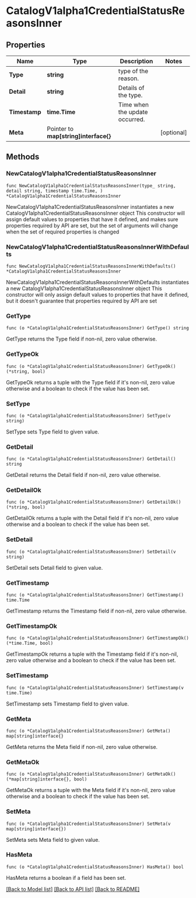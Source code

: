 # CatalogV1alpha1CredentialStatusReasonsInner

## Properties

Name | Type | Description | Notes
------------ | ------------- | ------------- | -------------
**Type** | **string** | type of the reason. | 
**Detail** | **string** | Details of the type. | 
**Timestamp** | **time.Time** | Time when the update occurred. | 
**Meta** | Pointer to **map[string]interface{}** |  | [optional] 

## Methods

### NewCatalogV1alpha1CredentialStatusReasonsInner

`func NewCatalogV1alpha1CredentialStatusReasonsInner(type_ string, detail string, timestamp time.Time, ) *CatalogV1alpha1CredentialStatusReasonsInner`

NewCatalogV1alpha1CredentialStatusReasonsInner instantiates a new CatalogV1alpha1CredentialStatusReasonsInner object
This constructor will assign default values to properties that have it defined,
and makes sure properties required by API are set, but the set of arguments
will change when the set of required properties is changed

### NewCatalogV1alpha1CredentialStatusReasonsInnerWithDefaults

`func NewCatalogV1alpha1CredentialStatusReasonsInnerWithDefaults() *CatalogV1alpha1CredentialStatusReasonsInner`

NewCatalogV1alpha1CredentialStatusReasonsInnerWithDefaults instantiates a new CatalogV1alpha1CredentialStatusReasonsInner object
This constructor will only assign default values to properties that have it defined,
but it doesn't guarantee that properties required by API are set

### GetType

`func (o *CatalogV1alpha1CredentialStatusReasonsInner) GetType() string`

GetType returns the Type field if non-nil, zero value otherwise.

### GetTypeOk

`func (o *CatalogV1alpha1CredentialStatusReasonsInner) GetTypeOk() (*string, bool)`

GetTypeOk returns a tuple with the Type field if it's non-nil, zero value otherwise
and a boolean to check if the value has been set.

### SetType

`func (o *CatalogV1alpha1CredentialStatusReasonsInner) SetType(v string)`

SetType sets Type field to given value.


### GetDetail

`func (o *CatalogV1alpha1CredentialStatusReasonsInner) GetDetail() string`

GetDetail returns the Detail field if non-nil, zero value otherwise.

### GetDetailOk

`func (o *CatalogV1alpha1CredentialStatusReasonsInner) GetDetailOk() (*string, bool)`

GetDetailOk returns a tuple with the Detail field if it's non-nil, zero value otherwise
and a boolean to check if the value has been set.

### SetDetail

`func (o *CatalogV1alpha1CredentialStatusReasonsInner) SetDetail(v string)`

SetDetail sets Detail field to given value.


### GetTimestamp

`func (o *CatalogV1alpha1CredentialStatusReasonsInner) GetTimestamp() time.Time`

GetTimestamp returns the Timestamp field if non-nil, zero value otherwise.

### GetTimestampOk

`func (o *CatalogV1alpha1CredentialStatusReasonsInner) GetTimestampOk() (*time.Time, bool)`

GetTimestampOk returns a tuple with the Timestamp field if it's non-nil, zero value otherwise
and a boolean to check if the value has been set.

### SetTimestamp

`func (o *CatalogV1alpha1CredentialStatusReasonsInner) SetTimestamp(v time.Time)`

SetTimestamp sets Timestamp field to given value.


### GetMeta

`func (o *CatalogV1alpha1CredentialStatusReasonsInner) GetMeta() map[string]interface{}`

GetMeta returns the Meta field if non-nil, zero value otherwise.

### GetMetaOk

`func (o *CatalogV1alpha1CredentialStatusReasonsInner) GetMetaOk() (*map[string]interface{}, bool)`

GetMetaOk returns a tuple with the Meta field if it's non-nil, zero value otherwise
and a boolean to check if the value has been set.

### SetMeta

`func (o *CatalogV1alpha1CredentialStatusReasonsInner) SetMeta(v map[string]interface{})`

SetMeta sets Meta field to given value.

### HasMeta

`func (o *CatalogV1alpha1CredentialStatusReasonsInner) HasMeta() bool`

HasMeta returns a boolean if a field has been set.


[[Back to Model list]](../README.md#documentation-for-models) [[Back to API list]](../README.md#documentation-for-api-endpoints) [[Back to README]](../README.md)


